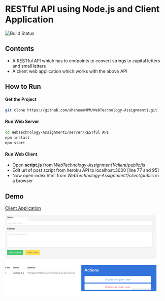 
# RESTful API using Node.js and Client Application

![Build Status](https://travis-ci.org/joemccann/dillinger.svg?branch=master)

## Contents
- A RESTful API which has to endpoints to convert strings to capital letters and small letters
- A client web application which works with the above API

## How to Run

#### Get the Project
```zsh
git clone https://github.com/shaheemMPM/WebTechnology-Assignment1.git
```

#### Run Web Server
```zsh
cd WebTechnology-Assignment1/server/RESTful API
npm install
npm start
```

#### Run Web Client
- Open **script.js**  from *WebTechnology-Assignment1/client/public/js*
- Edit url of post script from heroku API to localhost:3000 [line 77 and 95]
- Now open index.html from *WebTechnology-Assignment1/client/public* in a browser

## Demo

[Client Application](http://webtechnology-restapi.web.app/)

![Screen shot of client application](./image/image.png)
